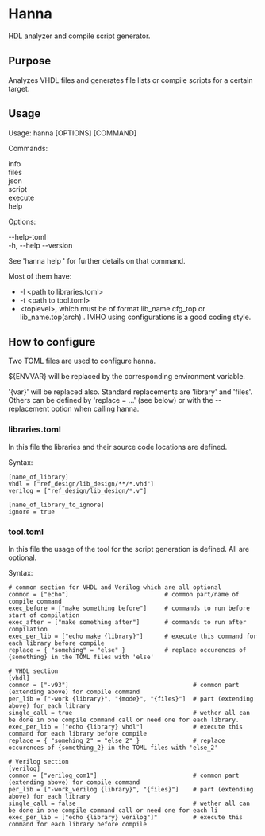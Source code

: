 # Hanna

HDL analyzer and compile script generator.

## Purpose

Analyzes VHDL files and generates file lists or
compile scripts for a certain target.

## Usage

Usage: hanna [OPTIONS] [COMMAND]

Commands:

info     
files    
json     
script   
execute  
help

Options:

--help-toml  
-h, --help
--version

See 'hanna help <command you are interested in>' for further details on that command.

Most of them have:

* -l \<path to libraries.toml\>
* -t \<path to tool.toml\>
* \<toplevel\>, which must be of format lib_name.cfg_top or lib_name.top(arch)
  . IMHO using configurations is a good coding style.

## How to configure

Two TOML files are used to configure hanna.

${ENVVAR} will be replaced by the corresponding environment variable.

'{var}' will be replaced also.
Standard replacements are 'library' and 'files'.
Others can be defined by 'replace = ...' (see below)
or with the --replacement option when calling hanna.

### libraries.toml

In this file the libraries and their source code
locations are defined.

Syntax:

```
[name_of_library]
vhdl = ["ref_design/lib_design/**/*.vhd"]
verilog = ["ref_design/lib_design/*.v"] 

[name_of_library_to_ignore]
ignore = true
```

### tool.toml

In this file the usage of the tool
for the script generation is defined.
All are optional.

Syntax:

```
# common section for VHDL and Verilog which are all optional
common = ["echo"]                           # common part/name of compile command
exec_before = ["make something before"]     # commands to run before start of compilation
exec_after = ["make something after"]       # commands to run after compilation
exec_per_lib = ["echo make {library}"]      # execute this command for each library before compile
replace = { "somehing" = "else" }           # replace occurences of {something} in the TOML files with 'else'

# VHDL section
[vhdl]
common = ["-v93"]                                   # common part (extending above) for compile command
per_lib = ["-work {library}", "{mode}", "{files}"]  # part (extending above) for each library
single_call = true                                  # wether all can be done in one compile command call or need one for each library.
exec_per_lib = ["echo {library} vhdl"]              # execute this command for each library before compile
replace = { "somehing_2" = "else_2" }               # replace occurences of {something_2} in the TOML files with 'else_2'

# Verilog section
[verilog]                                           
common = ["verilog_com1"]                           # common part (extending above) for compile command
per_lib = ["-work_verilog {library}", "{files}"]    # part (extending above) for each library
single_call = false                                 # wether all can be done in one compile command call or need one for each li
exec_per_lib = ["echo {library} verilog"]"          # execute this command for each library before compile
```
